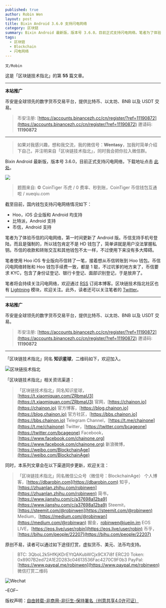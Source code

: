 ```yaml
---
published: true
author: Robin Wen
layout: post
title: Bixin Android 3.6.0 支持闪电网络
category: 区块链
summary: Bixin Android 最新版，版本号 3.6.0，目前正式支持闪电网络。笔者为了体验币信的闪电网络，第一时间更新了 Android 版。币信支持手机号登陆，而且是强制的，所以钱包肯定不是 HD 钱包了，简单讲就是用户没法掌握私钥。币信的收款和转账交互和其他钱包不太一样，不过使用下来没有多大障碍。
tags:
  - 区块链
  - Blockchain
  - 闪电网络
---
```


`文/Robin`

这是「区块链技术指北」的第 **55** 篇文章。

***

**本站推广**

币安是全球领先的数字货币交易平台，提供比特币、以太坊、BNB 以及 USDT 交易。

> 币安注册: [https://accounts.binancezh.cc/cn/register/?ref=11190872](https://accounts.binancezh.cc/cn/register/?ref=11190872)
> 邀请码: **11190872**

***

> 如果对我感兴趣，想和我交流，我的微信号：**Wentasy**，加我时简单介绍下自己，并注明来自「区块链技术指北」，同时我会把你拉入微信群。

Bixin Android 最新版，版本号 3.6.0，目前正式支持闪电网络，下载地址点击 [此处](https://bixin.com/webapp)。

![](https://cdn.dbarobin.com/swNyoA9.jpg)

> 题图来自: © CoinTiger 币虎 / 0 费率、秒到账，CoinTiger 币信钱包互通啦 / xueqiu.com

截至目前，国内钱包支持闪电网络情况如下：

* Hoo，iOS 企业版和 Android 均支持
* 比特派，Android 支持
* 币信，Android 支持

笔者为了体验币信的闪电网络，第一时间更新了 Android 版。币信支持手机号登陆，而且是强制的，所以钱包肯定不是 HD 钱包了，简单讲就是用户没法掌握私钥。币信的收款和转账交互和其他钱包不太一样，不过使用下来没有多大障碍。

笔者使用 Hoo iOS 专业版向币信转了一笔，接着想从币信转账到 Hoo 钱包。币信闪电网络转账和 Hoo 钱包手续费一致，都是 1 聪，不过坑爹的地方来了，币信要求 KYC，包含了身份证登记、银行卡登记、面部识别登记，于是放弃了。

笔者将会持续关注闪电网络，欢迎通过 [RSS](https://dbarobin.com/feed.xm) 订阅本博客。区块链技术指北社区也有 [Lightning](https://bbs.chainon.io/t/lightning) 模块，欢迎关注。此外，读者还可以关注笔者的 [Twitter](https://twitter.com/vrwio)。

***

**本站推广**

币安是全球领先的数字货币交易平台，提供比特币、以太坊、BNB 以及 USDT 交易。

> 币安注册: [https://accounts.binancezh.cc/cn/register/?ref=11190872](https://accounts.binancezh.cc/cn/register/?ref=11190872)
> 邀请码: **11190872**

***

「区块链技术指北」同名 **知识星球**，二维码如下，欢迎加入。

![区块链技术指北](https://cdn.dbarobin.com/3YzonTR.png)

「区块链技术指北」相关资讯渠道：

> 「区块链技术指北」同名知识星球，[https://t.xiaomiquan.com/ZRbmaU3](https://t.xiaomiquan.com/ZRbmaU3)
> 官网，[https://chainon.io](https://chainon.io)
> 官方博客，[https://blog.chainon.io](https://blog.chainon.io)
> 官方社区，[https://bbs.chainon.io](https://bbs.chainon.io)
> Telegram Channel，[https://t.me/chainone](https://t.me/chainone)
> Twitter，[https://twitter.com/bcageone](https://twitter.com/bcageone)
> Facebook，[https://www.facebook.com/chainone.org](https://www.facebook.com/chainone.org)
> 新浪微博，[https://weibo.com/BlockchainAge](https://weibo.com/BlockchainAge)

同时，本系列文章会在以下渠道同步更新，欢迎关注：

> 「区块链技术指北」同名微信公众号（微信号：BlockchainAge）
> 个人博客，[https://dbarobin.com](https://dbarobin.com)
> 知乎，[https://zhuanlan.zhihu.com/robinwen](https://zhuanlan.zhihu.com/robinwen)
> 简书，[https://www.jianshu.com/c/a37698a12ba9](https://www.jianshu.com/c/a37698a12ba9)
> Steemit，[https://steemit.com/@robinwen](https://steemit.com/@robinwen)
> Medium，[https://medium.com/@robinwan](https://medium.com/@robinwan)
> 掘金，[robinwen@juejin.im](https://juejin.im/user/5673ccae60b2260ee435f89a/posts)
> EOS LIVE，[https://eos.live/user/robin](https://eos.live/user/robin)
> 币乎，[https://bihu.com/people/22207](https://bihu.com/people/22207)

原创不易，读者可以通过如下途径打赏，虚拟货币、美元、法币均支持。

> BTC: 3QboL2k5HfKjKDrEYtQAKubWCjx9CX7i8f
> ERC20 Token: 0x8907B2ed72A1E2D283c04613536Fac4270C9F0b3
> PayPal: [https://www.paypal.me/robinwen](https://www.paypal.me/robinwen)
> 微信打赏二维码

![Wechat](https://cdn.dbarobin.com/SzoNl5b.jpg)

–EOF–

版权声明：[自由转载-非商用-非衍生-保持署名（创意共享4.0许可证）](http://creativecommons.org/licenses/by-nc-nd/4.0/deed.zh)
